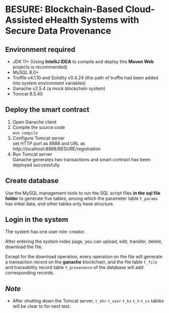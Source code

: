 # BESURE: Blockchain-Based Cloud-Assisted eHealth Systems with Secure Data Provenance
## Environment required
- JDK 11+ (Using **IntelliJ IDEA** to compile and deploy this **Maven Web** projects is recommended)
- MySQL 8.0+
- Truffle v4.1.10 and Solidity v0.4.24 (the path of truffle had been added into system environment variables)
- Ganache v2.5.4 (a mock blockchain system)
- Tomcat 8.5.40
## Deploy the smart contract
1. Open Ganache client
2. Compile the source code  
`mvn compile`
3. Configure Tomcat server  
set HTTP port as 8888 and URL as http://localhost:8888/BESURE/registration  
4. Run Tomcat server  
Ganache generates two transactions and smart contract has been deployed successfully.  

## Create database
Use the MySQL management tools to run the SQL script files **in the sql file folder** to generate five tables, 
among which the parameter table `t_params` has initial data, and other tables only have structure.
## Login in the system
The system has one user role: creator.

After entering the system index page, you can upload, edit, transfer, delete, download the file.  

Except for the download operation, every operation on the file will generate a transaction record on the **ganache** blockchain, 
and the file table `t_file` and traceability record table `t_provenance` of the database will add corresponding records.

## _Note_
- After shutting down the Tomcat server, `t_ehr` `t_user` `t_ks` `t_h` `t_cs` tables will be clear to for next test.
